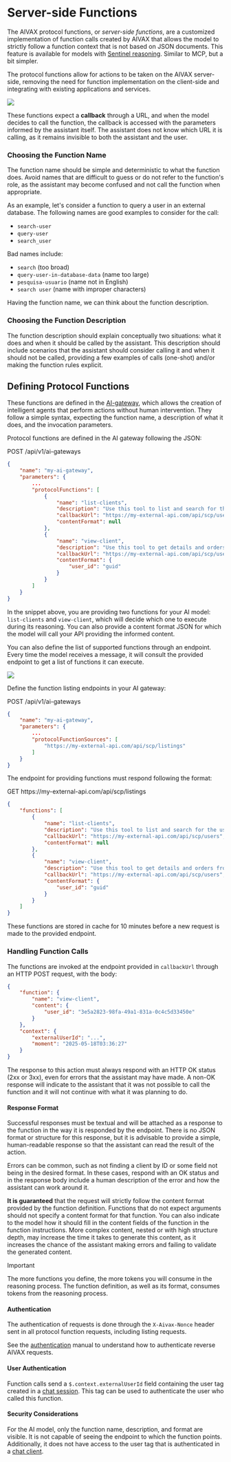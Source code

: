 # Server-side Functions

The AIVAX protocol functions, or _server-side functions_, are a customized implementation of function calls created by AIVAX that allows the model to strictly follow a function context that is not based on JSON documents. This feature is available for models with [Sentinel reasoning](/docs/en/sentinel). Similar to MCP, but a bit simpler.

The protocol functions allow for actions to be taken on the AIVAX server-side, removing the need for function implementation on the client-side and integrating with existing applications and services.

<img src="/assets/diagrams/protocol-functions-1.drawio.svg">

These functions expect a **callback** through a URL, and when the model decides to call the function, the callback is accessed with the parameters informed by the assistant itself. The assistant does not know which URL it is calling, as it remains invisible to both the assistant and the user.

### Choosing the Function Name

The function name should be simple and deterministic to what the function does. Avoid names that are difficult to guess or do not refer to the function's role, as the assistant may become confused and not call the function when appropriate.

As an example, let's consider a function to query a user in an external database. The following names are good examples to consider for the call:

- `search-user`
- `query-user`
- `search_user`

Bad names include:

- `search` (too broad)
- `query-user-in-database-data` (name too large)
- `pesquisa-usuario` (name not in English)
- `search user` (name with improper characters)

Having the function name, we can think about the function description.

### Choosing the Function Description

The function description should explain conceptually two situations: what it does and when it should be called by the assistant. This description should include scenarios that the assistant should consider calling it and when it should not be called, providing a few examples of calls (one-shot) and/or making the function rules explicit.

## Defining Protocol Functions

These functions are defined in the [AI-gateway](/entities/ai-gateway.md), which allows the creation of intelligent agents that perform actions without human intervention. They follow a simple syntax, expecting the function name, a description of what it does, and the invocation parameters.

Protocol functions are defined in the AI gateway following the JSON:

<div class="request-item post">
    <span>POST</span>
    <span>
        /api/v1/ai-gateways
    </span>
</div>

```json
{
    "name": "my-ai-gateway",
    "parameters": {
        ...
        "protocolFunctions": [
            {
                "name": "list-clients",
                "description": "Use this tool to list and search for the user's clients.",
                "callbackUrl": "https://my-external-api.com/api/scp/users",
                "contentFormat": null
            },
            {
                "name": "view-client",
                "description": "Use this tool to get details and orders from a client through their ID.",
                "callbackUrl": "https://my-external-api.com/api/scp/users",
                "contentFormat": {
                    "user_id": "guid"
                }
            }
        ]
    }
}
```

In the snippet above, you are providing two functions for your AI model: `list-clients` and `view-client`, which will decide which one to execute during its reasoning. You can also provide a content format JSON for which the model will call your API providing the informed content.

You can also define the list of supported functions through an endpoint. Every time the model receives a message, it will consult the provided endpoint to get a list of functions it can execute.

<img src="/assets/diagrams/protocol-functions-2.drawio.svg">

Define the function listing endpoints in your AI gateway:

<div class="request-item post">
    <span>POST</span>
    <span>
        /api/v1/ai-gateways
    </span>
</div>

```json
{
    "name": "my-ai-gateway",
    "parameters": {
        ...
        "protocolFunctionSources": [
            "https://my-external-api.com/api/scp/listings"
        ]
    }
}
```

The endpoint for providing functions must respond following the format:

<div class="request-item post">
    <span>GET</span>
    <span>
        https://my-external-api.com/api/scp/listings
    </span>
</div>

```json
{
    "functions": [
        {
            "name": "list-clients",
            "description": "Use this tool to list and search for the user's clients.",
            "callbackUrl": "https://my-external-api.com/api/scp/users",
            "contentFormat": null
        },
        {
            "name": "view-client",
            "description": "Use this tool to get details and orders from a client through their ID.",
            "callbackUrl": "https://my-external-api.com/api/scp/users",
            "contentFormat": {
                "user_id": "guid"
            }
        }
    ]
}
```

These functions are stored in cache for 10 minutes before a new request is made to the provided endpoint.

### Handling Function Calls

The functions are invoked at the endpoint provided in `callbackUrl` through an HTTP POST request, with the body:

```json
{
    "function": {
        "name": "view-client",
        "content": {
            "user_id": "3e5a2823-98fa-49a1-831a-0c4c5d33450e"
        }
    },
    "context": {
        "externalUserId": "...",
        "moment": "2025-05-18T03:36:27"
    }
}
```

The response to this action must always respond with an HTTP OK status (2xx or 3xx), even for errors that the assistant may have made. A non-OK response will indicate to the assistant that it was not possible to call the function and it will not continue with what it was planning to do.

#### Response Format

Successful responses must be textual and will be attached as a response to the function in the way it is responded by the endpoint. There is no JSON format or structure for this response, but it is advisable to provide a simple, human-readable response so that the assistant can read the result of the action.

Errors can be common, such as not finding a client by ID or some field not being in the desired format. In these cases, respond with an OK status and in the response body include a human description of the error and how the assistant can work around it.

**It is guaranteed** that the request will strictly follow the content format provided by the function definition. Functions that do not expect arguments should not specify a content format for that function. You can also indicate to the model how it should fill in the content fields of the function in the function instructions. More complex content, nested or with high structure depth, may increase the time it takes to generate this content, as it increases the chance of the assistant making errors and failing to validate the generated content.

> [!IMPORTANT]
>
> The more functions you define, the more tokens you will consume in the reasoning process. The function definition, as well as its format, consumes tokens from the reasoning process.

#### Authentication

The authentication of requests is done through the `X-Aivax-Nonce` header sent in all protocol function requests, including listing requests.

See the [authentication](/docs/en/authentication) manual to understand how to authenticate reverse AIVAX requests.

#### User Authentication

Function calls send a `$.context.externalUserId` field containing the user tag created in a [chat session](/docs/en/entities/chat-clients). This tag can be used to authenticate the user who called this function.

#### Security Considerations

For the AI model, only the function name, description, and format are visible. It is not capable of seeing the endpoint to which the function points. Additionally, it does not have access to the user tag that is authenticated in a [chat client](/docs/en/entities/chat-clients).